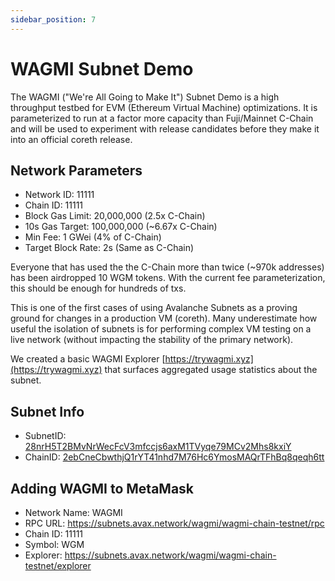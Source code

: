 ```yaml
---
sidebar_position: 7
---
```


# WAGMI Subnet Demo

The WAGMI ("We're All Going to Make It") Subnet Demo is a high throughput testbed for EVM (Ethereum Virtual Machine) optimizations. It is parameterized to run at a factor more capacity than Fuji/Mainnet C-Chain and will be used to experiment with release candidates before they make it into an official coreth release.

## Network Parameters
* Network ID: 11111
* Chain ID: 11111
* Block Gas Limit: 20,000,000 (2.5x C-Chain)
* 10s Gas Target: 100,000,000 (~6.67x C-Chain)
* Min Fee: 1 GWei (4% of C-Chain)
* Target Block Rate: 2s (Same as C-Chain)

Everyone that has used the the C-Chain more than twice (~970k addresses) has been airdropped 10 WGM tokens. With the current fee parameterization, this should be enough for hundreds of txs.

This is one of the first cases of using Avalanche Subnets as a proving ground for changes in a production VM (coreth). Many underestimate how useful the isolation of subnets is for performing complex VM testing on a live network (without impacting the stability of the primary network).


We created a basic WAGMI Explorer [https://trywagmi.xyz](https://trywagmi.xyz) that surfaces aggregated usage statistics about the subnet.

## Subnet Info
* SubnetID: [28nrH5T2BMvNrWecFcV3mfccjs6axM1TVyqe79MCv2Mhs8kxiY](https://testnet.avascan.info/blockchains?subnet=28nrH5T2BMvNrWecFcV3mfccjs6axM1TVyqe79MCv2Mhs8kxiY)
* ChainID: [2ebCneCbwthjQ1rYT41nhd7M76Hc6YmosMAQrTFhBq8qeqh6tt](https://testnet.avascan.info/blockchain/2ebCneCbwthjQ1rYT41nhd7M76Hc6YmosMAQrTFhBq8qeqh6tt)

## Adding WAGMI to MetaMask

* Network Name: WAGMI
* RPC URL: https://subnets.avax.network/wagmi/wagmi-chain-testnet/rpc
* Chain ID: 11111
* Symbol: WGM
* Explorer: https://subnets.avax.network/wagmi/wagmi-chain-testnet/explorer
